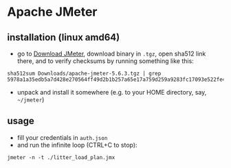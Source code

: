 # Apache JMeter

##  installation (linux amd64)

+ go to [Download JMeter](https://jmeter.apache.org/download_jmeter.cgi), download binary in `.tgz`, open sha512 link there, and to verify checksums by running something like this:

```
sha512sum Downloads/apache-jmeter-5.6.3.tgz | grep 5978a1a35edb5a7d428e270564ff49d2b1b257a65e17a759d259a9283fc17093e522fe46f474a043864aea6910683486340706d745fcdf3db1505fd71e689083
```

+ unpack and install it somewhere (e.g. to your HOME directory, say, `~/jmeter`)

## usage

+ fill your credentials in `auth.json`
+ and run the infinite loop (CTRL+C to stop):

```
jmeter -n -t ./litter_load_plan.jmx
```
